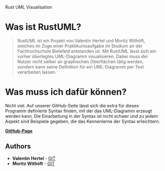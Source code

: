 Rust UML Visualisation

# Was ist RustUML?
> RustUML ist ein Projekt von Valentin Hertel und Moritz Withöft, welches im Zuge einer Praktikumsaufgabe im Studium an der Fachhochschule Bielefeld entstanden ist. Mit RustUML lässt sich ein vorher überlegtes UML-Diagramm visualisieren. Dabei muss der Nutzer nicht selber an graphischen Oberflächen tätig werden, sondern kann seine Definition für ein UML-Diagramm per Text verarbeiten lassen.

# Was muss ich dafür können?
Nicht viel. Auf unserer GitHub-Seite lässt sich die extra für dieses Programm definierte Syntax finden, mit der das UML-Diagramm erzeugt werden kann. Die Einarbeitung in der Syntax ist nicht schwer und zu jedem Aspekt sind Beispiele gegeben, die das Kennenlerne der Syntax erleichtern.

**[GitHub-Page](https://mwithoeft.github.io/RustUML/)**

## Authors

* **Valentin Hertel** - [GIT](https://github.com/Valentin235)  
* **Moritz Withöft** - [GIT](https://github.com/mwithoeft)
